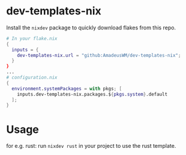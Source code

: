 # dev-templates-nix
Install the `nixdev` package to quickly download flakes from this repo.
```nix
# In your flake.nix
{
  inputs = {
    dev-templates-nix.url = "github:AmadeusWM/dev-templates-nix";
  }
}
...
# configuration.nix
{
  environment.systemPackages = with pkgs; [
    inputs.dev-templates-nix.packages.${pkgs.system}.default
  ];
}
```
# Usage
for e.g. rust: run `nixdev rust` in your project to use the rust template.
